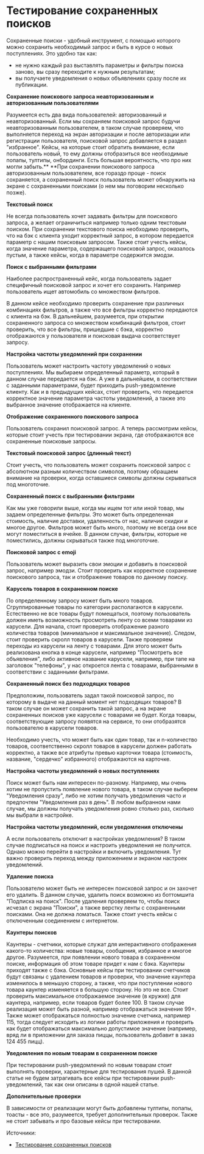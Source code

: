 # Тестирование сохраненных поисков

Сохраненные поиски - удобный инструмент, с помощью которого можно сохранить необходимый запрос и быть в курсе о новых поступлениях. Это удобно так как:

* не нужно каждый раз выставлять параметры и фильтры поиска заново, вы сразу переходите к нужным результатам;
* вы получаете уведомления о новых объявлениях сразу после их публикации.

**Сохранение поискового запроса неавторизованным и авторизованным пользователями**

Разумеется есть два вида пользователей: авторизованный и неавторизованный. Если мы сохраняем поисковой запрос будучи неавторизованным пользователем, в таком случае проверяем, что выполняется переход на экран авторизации и после авторизации или регистрации пользователя, поисковой запрос добавляется в раздел "избранное". Кейсы, на которые стоит обратить внимание, если пользователь новый, то ему должны отобразиться все необходимые попапы, тултипы, онбординги. Есть большая вероятность, что про них могли забыть.\*\* \*\*При сохранении поискового запроса авторизованным пользователем, все гораздо проще - поиск сохраняется, а сохраненный поиск пользователь может обнаружить на экране с сохраненными поисками (о нем мы поговорим несколько позже).

**Текстовый поиск**

Не всегда пользователь хочет задавать фильтры для поискового запроса, а желает ограничиться например только одним текстовым поиском. При сохранении текстового поиска необходимо проверить, что на бэк с клиента уходит корректный запрос, в котором передается параметр с нашим поисковым запросом. Также стоит учесть кейсы, когда значение параметра, содержащего поисковой запрос, оказалось пустым, а также кейсы, когда в параметре содержится эмодзи.

**Поиск с выбранными фильтрами**

Наиболее распространенный кейс, когда пользователь задает специфичный поисковой запрос и хочет его сохранить. Например пользователь ищет автомобиль со множеством фильтров.

В данном кейсе необходимо проверить сохранение при различных комбинациях фильтров, а также что все фильтры корректно передаются с клиента на бэк. В дальнейшем, разумеется, при открытии сохраненного запроса со множеством комбинаций фильтров, стоит проверить, что все фильтры, пришедшие с бэка, корректно отображаются у пользователя и поисковая выдача соответствует запросу.

**Настройка частоты уведомлений при сохранении**

Пользователь может настроить частоту уведомлений о новых поступлениях. Мы выбираем определенный параметр, который в данном случае передается на бэк. А уже в дальнейшем, в соответствии с заданными параметрами, будет приходить push-уведомление клиенту. Как и в предыдущих кейсах, стоит проверить, что передается корректное значение параметра частоты уведомлений, а также это выбранное значение отображается на клиенте.

**Отображение сохраненного поискового запроса**

Пользователь сохранил поисковой запрос. А теперь рассмотрим кейсы, которые стоит учесть при тестировании экрана, где отображаются все сохраненные поисковые запросы.

**Текстовый поисковой запрос (длинный текст)**

Стоит учесть, что пользователь может сохранить поисковой запрос с абсолютном разным количеством символов, поэтому обращаем внимание на проверки, когда оставшиеся символы должны скрываться под многоточие.

**Сохраненный поиск с выбранными фильтрами**

Как мы уже говорили выше, когда мы ищем тот или иной товар, мы задаем определенные фильтры. Это может быть определенная стоимость, наличие доставки, удаленность от нас, наличие скидки и многое другое. Фильтров может быть много, поэтому не всегда они все могут поместиться в ячейке. В данном случае, фильтры, которые не поместились, должны скрываться также под многоточие.

**Поисковой запрос с emoji**&#x20;

Пользователь может выразить свои эмоции и добавить в поисковой запрос, например эмодзи. Стоит проверить как корректное сохранение поискового запроса, так и отображение товаров по данному поиску.

**Карусель товаров в сохраненном поиске**

По определенному запросу может быть много товаров. Сгруппированные товары по категории располагаются в карусели. Естественно не все товары будут помещаться, поэтому пользователь должен иметь возможность просмотреть ленту со всеми товарами из карусели. Для начала, стоит проверить отображение разного количества товаров (минимальное и максимальное значение). Следом, стоит проверить скролл товаров в карусели. Также проверяем переходы из карусели на ленту с товарами. Для этого может быть реализована кнопка в конце карусели, например "Посмотреть все объявления", либо активное название карусели, например, при тапе на заголовок "телефоны", у нас откроется лента с товарами, выбранными в соответствии с заданными фильтрами.

**Сохраненный поиск без подходящих товаров**

Предположим, пользователь задал такой поисковой запрос, по которому в выдаче на данный момент нет подходящих товаров? В таком случае он может сохранить такой запрос, а на экране сохраненных поисков уже карусели с товарами не будет. Когда товары, соответствующие запросу появятся на сервисе, то они отобразятся пользователю в карусели товаров.

Необходимо учесть, что может быть как один товар, так и n-количество товаров, соответственно скролл товаров в карусели должен работать корректно, а также все атрибуты превью карточки товара (стоимость, название, "сердечко" избранного) отображаются на карточке.

**Настройка частоты уведомлений о новых поступлениях**

Поиск может быть нам интересен по-разному. Например, мы очень хотим не пропустить появление нового товара, в таком случае выберем "Уведомления сразу", либо не хотим получать уведомления часто и предпочтем "Уведомления раз в день". В любом выбранном нами случае, мы должны получать уведомления ровно столько раз, сколько мы выбрали в настройке.

**Настройка частоты уведомлений, если уведомления отключены**

А если пользователь отключит в настройках уведомления? В таком случае подписаться на поиск и настроить уведомления не получится. Однако можно перейти в настройки и включить уведомления. Тут важно проверить переход между приложением и экраном настроек уведомлений.

**Удаление поиска**

Пользователю может быть не интересен поисковой запрос и он захочет его удалить. В данном случае, удалить поиск возможно из боттомшита "Подписка на поиск". После удаления проверяем то, чтобы поиск исчезал с экрана "Поиски", а также верстку ленты с сохраненными поисками. Она не должна ломаться. Также стоит учесть кейсы с отключенным соединением с интернетом.

**Каунтеры поисков**

Каунтеры - счетчики, которые служат для интерактивного отображения какого-то количества: новые товары, сообщения, избранное и многое другое. Разумеется, при появлении нового товара в сохраненном поиске, информация об этом товаре придет к нам с бэка. Каунтеры приходят также с бэка. Основные кейсы при тестировании счетчиков будут связаны с удалением товаров и проверки, что значение каунтера изменилось в меньшую сторону, а также, что при поступлении нового товара каунтер изменяется в большую сторону. Но это не все. Стоит проверить максимальное отображаемое значение (в кружке) для каунтера, например, если товаров будет более 100. В таком случае реализация может быть разной, например отображаться значение 99+. Также может отображаться полностью значение счетчика, например 115, тогда следует исходить из логики работы приложения и проверить как будет отображаться максимально допустимое значение (например, вряд ли в приложении для заказа пиццы, пользователь добавит в заказ 124 455 пицц).

**Уведомления по новым товарам в сохраненном поиске**

При тестировании push-уведомлений по новым товарам стоит выполнять проверки, характерные для тестирования пушей. В данной статье не будем затрагивать все кейсы при тестировании push-уведомлений, так как они описаны в одной нашей статье.

**Дополнительные проверки**

В зависимости от реализации могут быть добавлены тултипы, попапы, тоасты - все это, разумеется, требует дополнительных проверок. Также не стоит забывать и про базовые кейсы при тестировании.

Источники:

* [Тестирование сохраненных поисков](https://telegra.ph/Testirovanie-sohranennyh-poiskov-05-20)
